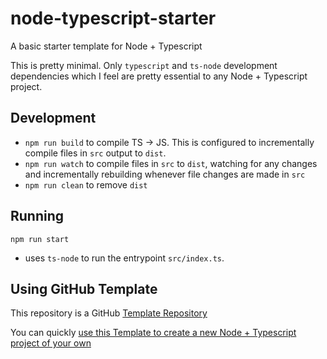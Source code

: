# node-typescript-starter

A basic starter template for Node + Typescript

This is pretty minimal. Only `typescript` and `ts-node` development dependencies which I feel are pretty essential to any Node + Typescript project.

## Development

- `npm run build` to compile TS -> JS. This is configured to incrementally compile files in `src` output to `dist`.
- `npm run watch` to compile files in `src` to `dist`, watching for any changes and incrementally rebuilding whenever file changes are made in `src`
- `npm run clean` to remove `dist`

## Running

`npm run start`

- uses `ts-node` to run the entrypoint `src/index.ts`.

## Using GitHub Template

This repository is a GitHub [Template Repository](https://github.blog/2019-06-06-generate-new-repositories-with-repository-templates/)

You can quickly [use this Template to create a new Node + Typescript project of your own](https://help.github.com/en/articles/creating-a-repository-from-a-template)
